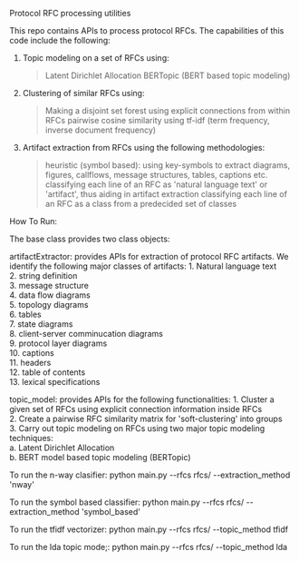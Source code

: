 Protocol RFC processing utilities

This repo contains APIs to process protocol RFCs. The capabilities of this code include the following:

1. Topic modeling on a set of RFCs using:
    > Latent Dirichlet Allocation
    > BERTopic (BERT based topic modeling)

2. Clustering of similar RFCs using:
    > Making a disjoint set forest using explicit connections from within RFCs
    > pairwise cosine similarity using tf-idf (term frequency, inverse document frequency)

3. Artifact extraction from RFCs using the following methodologies:
    > heuristic (symbol based): using key-symbols to extract diagrams, figures, callflows, message structures, tables, captions etc.
    > classifying each line of an RFC as 'natural language text' or 'artifact', thus aiding in artifact extraction
    > classifying each line of an RFC as a class from a predecided set of classes

How To Run:

The base class provides two class objects: 

artifactExtractor: provides APIs for extraction of protocol RFC artifacts. We identify the following major classes of artifacts:
    1. Natural language text<br />
    2. string definition<br />
    3. message structure<br />
    4. data flow diagrams<br />
    5. topology diagrams<br />
    6. tables<br />
    7. state diagrams<br />
    8. client-server comminucation diagrams<br />
    9. protocol layer diagrams<br />
    10. captions<br />
    11. headers<br />
    12. table of contents<br />
    13. lexical specifications<br />

topic_model: provides APIs for the following functionalities:
    1. Cluster a given set of RFCs using explicit connection information inside RFCs<br />
    2. Create a pairwise RFC similarity matrix for 'soft-clustering' into groups<br />
    3. Carry out topic modeling on RFCs using two major topic modeling techniques:<br />
        a. Latent Dirichlet Allocation<br />
        b. BERT model based topic modeling (BERTopic)<br />

To run the n-way clasifier:
    python main.py --rfcs rfcs/ --extraction_method 'nway'

To run the symbol based classifier:
    python main.py --rfcs rfcs/ --extraction_method 'symbol_based'

To run the tfidf vectorizer:
    python main.py --rfcs rfcs/ --topic_method tfidf

To run the lda topic mode;:
    python main.py --rfcs rfcs/ --topic_method lda


